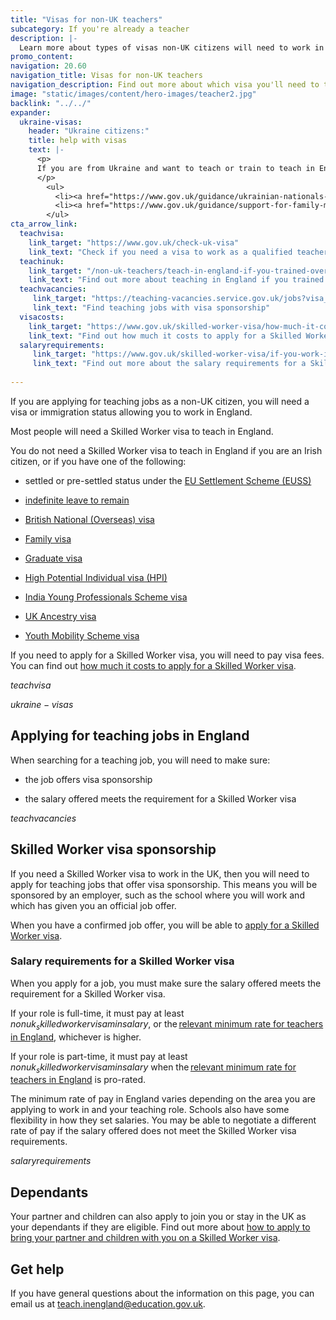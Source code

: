 ```yaml
---
title: "Visas for non-UK teachers"
subcategory: If you're already a teacher
description: |-
  Learn more about types of visas non-UK citizens will need to work in England, and how to apply.
promo_content:
navigation: 20.60
navigation_title: Visas for non-UK teachers
navigation_description: Find out more about which visa you'll need to teach in England and how to apply.
image: "static/images/content/hero-images/teacher2.jpg"
backlink: "../../"
expander:
  ukraine-visas:
    header: "Ukraine citizens:"
    title: help with visas
    text: |-
      <p>
      If you are from Ukraine and want to teach or train to teach in England, you can check visa support for:
      </p>
        <ul>
          <li><a href="https://www.gov.uk/guidance/ukrainian-nationals-in-the-uk-visa-support">Ukrainian nationals in the UK</a></li>
          <li><a href="https://www.gov.uk/guidance/support-for-family-members-of-british-nationals-in-ukraine-and-ukrainian-nationals-in-ukraine-and-the-uk">Ukrainian nationals outside of the UK</a></li>
        </ul>
cta_arrow_link:
  teachvisa:
    link_target: "https://www.gov.uk/check-uk-visa"
    link_text: "Check if you need a visa to work as a qualified teacher in England"
  teachinuk: 
    link_target: "/non-uk-teachers/teach-in-england-if-you-trained-overseas" 
    link_text: "Find out more about teaching in England if you trained outside the UK"
  teachvacancies:
     link_target: "https://teaching-vacancies.service.gov.uk/jobs?visa_sponsorship_availability%5B%5D=true" 
     link_text: "Find teaching jobs with visa sponsorship"
  visacosts:
    link_target: "https://www.gov.uk/skilled-worker-visa/how-much-it-costs"
    link_text: "Find out how much it costs to apply for a Skilled Worker visa"
  salaryrequirements: 
     link_target: "https://www.gov.uk/skilled-worker-visa/if-you-work-in-healthcare-or-education"
     link_text: "Find out more about the salary requirements for a Skilled Worker visa"
     
---
```


If you are applying for teaching jobs as a non-UK citizen, you will need a visa or immigration status allowing you to work in England.

Most people will need a Skilled Worker visa to teach in England. 

You do not need a Skilled Worker visa to teach in England if you are an Irish citizen, or if you have one of the following: 

* settled or pre-settled status under the [EU Settlement Scheme (EUSS)](https://www.gov.uk/settled-status-eu-citizens-families)

* [indefinite leave to remain](https://www.gov.uk/guidance/indefinite-leave-to-remain-in-the-uk) 

* [British National (Overseas) visa](https://www.gov.uk/british-national-overseas-bno-visa) 

* [Family visa](https://www.gov.uk/uk-family-visa) 

* [Graduate visa](https://www.gov.uk/graduate-visa) 

* [High Potential Individual visa (HPI)](https://www.gov.uk/high-potential-individual-visa)

* [India Young Professionals Scheme visa](https://www.gov.uk/india-young-professionals-scheme-visa) 

* [UK Ancestry visa](https://www.gov.uk/ancestry-visa) 

* [Youth Mobility Scheme visa](https://www.gov.uk/youth-mobility) 

If you need to apply for a Skilled Worker visa, you will need to pay visa fees. You can find out [how much it costs to apply for a Skilled Worker visa](https://www.gov.uk/skilled-worker-visa/how-much-it-costs).

$teachvisa$

$ukraine-visas$

## Applying for teaching jobs in England 

When searching for a teaching job, you will need to make sure: 

* the job offers visa sponsorship 

* the salary offered meets the requirement for a Skilled Worker visa 

$teachvacancies$

## Skilled Worker visa sponsorship

If you need a Skilled Worker visa to work in the UK, then you will need to apply for teaching jobs that offer visa sponsorship. This means you will be sponsored by an employer, such as the school where you will work and which has given you an official job offer.  

When you have a confirmed job offer, you will be able to [apply for a Skilled Worker visa](https://www.gov.uk/skilled-worker-visa). 


### Salary requirements for a Skilled Worker visa

When you apply for a job, you must make sure the salary offered meets the requirement for a Skilled Worker visa.  

If your role is full-time, it must pay at least $nonuk_skilledworkervisaminsalary$, or the [relevant minimum rate for teachers in England](https://www.gov.uk/government/publications/national-pay-scales-for-eligible-teaching-and-education-jobs/national-pay-scales-for-eligible-teaching-and-education-leadership-occupation-codes), whichever is higher.

If your role is part-time, it must pay at least $nonuk_skilledworkervisaminsalary$ when the [relevant minimum rate for teachers in England](https://www.gov.uk/government/publications/national-pay-scales-for-eligible-teaching-and-education-jobs/national-pay-scales-for-eligible-teaching-and-education-leadership-occupation-codes) is pro-rated.

The minimum rate of pay in England varies depending on the area you are applying to work in and your teaching role. Schools also have some flexibility in how they set salaries. You may be able to negotiate a different rate of pay if the salary offered does not meet the Skilled Worker visa requirements.

$salaryrequirements$

## Dependants

Your partner and children can also apply to join you or stay in the UK as your dependants if they are eligible. Find out more about [how to apply to bring your partner and children with you on a Skilled Worker visa](https://www.gov.uk/skilled-worker-visa/your-partner-and-children).

## Get help

If you have general questions about the information on this page, you can email us at teach.inengland@education.gov.uk.
